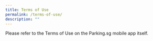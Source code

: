 ```yaml
---
title: Terms of Use
permalink: /terms-of-use/
description: ""
---
```

Please refer to the Terms of Use on the Parking.sg mobile app itself.